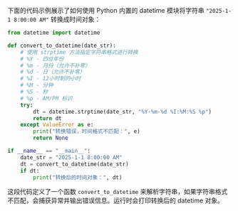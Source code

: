 下面的代码示例展示了如何使用 Python 内置的 datetime 模块将字符串 `"2025-1-1 8:00:00 AM"` 转换成时间对象：

```python
from datetime import datetime

def convert_to_datetime(date_str):
    # 使用 strptime 方法指定字符串格式进行转换
    # %Y - 四位年份
    # %m - 月份（允许不补零）
    # %d - 日（允许不补零）
    # %I - 12小时制的小时
    # %M - 分钟
    # %S - 秒
    # %p - AM/PM 标识
    try:
        dt = datetime.strptime(date_str, "%Y-%m-%d %I:%M:%S %p")
        return dt
    except ValueError as e:
        print("转换错误，时间格式不匹配：", e)
        return None

if __name__ == "__main__":
    date_str = "2025-1-1 8:00:00 AM"
    dt = convert_to_datetime(date_str)
    if dt:
        print("转换后的时间对象：", dt)
```

这段代码定义了一个函数 `convert_to_datetime` 来解析字符串，如果字符串格式不匹配，会捕获异常并输出错误信息。运行时会打印转换后的 datetime 对象。
